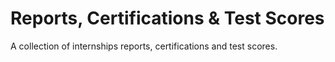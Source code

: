 # Reports, Certifications & Test Scores
A collection of internships reports, certifications and test scores.
